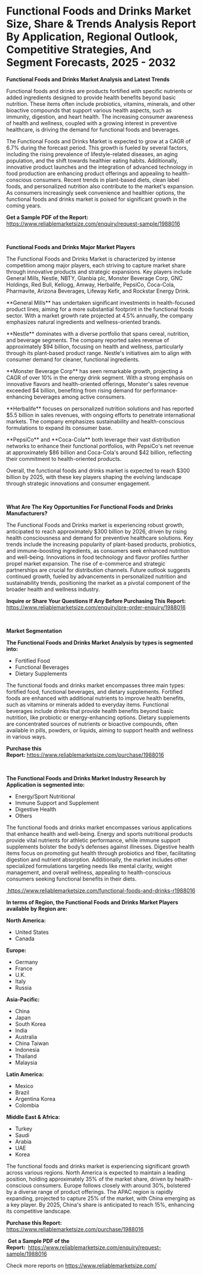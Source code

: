 <p><h1>Functional Foods and Drinks Market Size, Share & Trends Analysis Report By Application, Regional Outlook, Competitive Strategies, And Segment Forecasts, 2025 - 2032</h1></p><p><strong>Functional Foods and Drinks Market Analysis and Latest Trends</strong></p>
<p><p>Functional foods and drinks are products fortified with specific nutrients or added ingredients designed to provide health benefits beyond basic nutrition. These items often include probiotics, vitamins, minerals, and other bioactive compounds that support various health aspects, such as immunity, digestion, and heart health. The increasing consumer awareness of health and wellness, coupled with a growing interest in preventive healthcare, is driving the demand for functional foods and beverages.</p><p>The Functional Foods and Drinks Market is expected to grow at a CAGR of 6.7% during the forecast period. This growth is fueled by several factors, including the rising prevalence of lifestyle-related diseases, an aging population, and the shift towards healthier eating habits. Additionally, innovative product launches and the integration of advanced technology in food production are enhancing product offerings and appealing to health-conscious consumers. Recent trends in plant-based diets, clean label foods, and personalized nutrition also contribute to the market's expansion. As consumers increasingly seek convenience and healthier options, the functional foods and drinks market is poised for significant growth in the coming years.</p></p>
<p><strong>Get a Sample PDF of the Report:&nbsp;</strong> <a href="https://www.reliablemarketsize.com/enquiry/request-sample/1988016?utm_campaign=1833&utm_medium=2&utm_source=Github&utm_content=ia&utm_term=15022025&utm_id=functional-foods-and-drinks">https://www.reliablemarketsize.com/enquiry/request-sample/1988016</a></p>
<p>&nbsp;</p>
<p><strong>Functional Foods and Drinks Major Market Players</strong></p>
<p><p>The Functional Foods and Drinks Market is characterized by intense competition among major players, each striving to capture market share through innovative products and strategic expansions. Key players include General Mills, Nestle, NBTY, Glanbia plc, Monster Beverage Corp, GNC Holdings, Red Bull, Kellogg, Amway, Herbalife, PepsiCo, Coca-Cola, Pharmavite, Arizona Beverages, Lifeway Kefir, and Rockstar Energy Drink.</p><p>**General Mills** has undertaken significant investments in health-focused product lines, aiming for a more substantial footprint in the functional foods sector. With a market growth rate projected at 4.5% annually, the company emphasizes natural ingredients and wellness-oriented brands.</p><p>**Nestle** dominates with a diverse portfolio that spans cereal, nutrition, and beverage segments. The company reported sales revenue of approximately $94 billion, focusing on health and wellness, particularly through its plant-based product range. Nestle's initiatives aim to align with consumer demand for cleaner, functional ingredients.</p><p>**Monster Beverage Corp** has seen remarkable growth, projecting a CAGR of over 10% in the energy drink segment. With a strong emphasis on innovative flavors and health-oriented offerings, Monster's sales revenue exceeded $4 billion, benefiting from rising demand for performance-enhancing beverages among active consumers.</p><p>**Herbalife** focuses on personalized nutrition solutions and has reported $5.5 billion in sales revenues, with ongoing efforts to penetrate international markets. The company emphasizes sustainability and health-conscious formulations to expand its consumer base.</p><p>**PepsiCo** and **Coca-Cola** both leverage their vast distribution networks to enhance their functional portfolios, with PepsiCo's net revenue at approximately $86 billion and Coca-Cola's around $42 billion, reflecting their commitment to health-oriented products.</p><p>Overall, the functional foods and drinks market is expected to reach $300 billion by 2025, with these key players shaping the evolving landscape through strategic innovations and consumer engagement.</p></p>
<p>&nbsp;</p>
<p><strong>What Are The Key Opportunities For Functional Foods and Drinks Manufacturers?</strong></p>
<p><p>The Functional Foods and Drinks market is experiencing robust growth, anticipated to reach approximately $300 billion by 2026, driven by rising health consciousness and demand for preventive healthcare solutions. Key trends include the increasing popularity of plant-based products, probiotics, and immune-boosting ingredients, as consumers seek enhanced nutrition and well-being. Innovations in food technology and flavor profiles further propel market expansion. The rise of e-commerce and strategic partnerships are crucial for distribution channels. Future outlook suggests continued growth, fueled by advancements in personalized nutrition and sustainability trends, positioning the market as a pivotal component of the broader health and wellness industry.</p></p>
<p><strong>Inquire or Share Your Questions If Any Before Purchasing This Report:</strong> <a href="https://www.reliablemarketsize.com/enquiry/pre-order-enquiry/1988016?utm_campaign=1833&utm_medium=2&utm_source=Github&utm_content=ia&utm_term=15022025&utm_id=functional-foods-and-drinks">https://www.reliablemarketsize.com/enquiry/pre-order-enquiry/1988016</a></p>
<p>&nbsp;</p>
<p><strong>Market Segmentation</strong></p>
<p><strong>The Functional Foods and Drinks Market Analysis by types is segmented into:</strong></p>
<p><ul><li>Fortified Food</li><li>Functional Beverages</li><li>Dietary Supplements</li></ul></p>
<p><p>The functional foods and drinks market encompasses three main types: fortified food, functional beverages, and dietary supplements. Fortified foods are enhanced with additional nutrients to improve health benefits, such as vitamins or minerals added to everyday items. Functional beverages include drinks that provide health benefits beyond basic nutrition, like probiotic or energy-enhancing options. Dietary supplements are concentrated sources of nutrients or bioactive compounds, often available in pills, powders, or liquids, aiming to support health and wellness in various ways.</p></p>
<p><strong>Purchase this Report:&nbsp;</strong><a href="https://www.reliablemarketsize.com/purchase/1988016?utm_campaign=1833&utm_medium=2&utm_source=Github&utm_content=ia&utm_term=15022025&utm_id=functional-foods-and-drinks">https://www.reliablemarketsize.com/purchase/1988016</a></p>
<p>&nbsp;</p>
<p><strong>The Functional Foods and Drinks Market Industry Research by Application is segmented into:</strong></p>
<p><ul><li>Energy/Sport Nutritional</li><li>Immune Support and Supplement</li><li>Digestive Health</li><li>Others</li></ul></p>
<p><p>The functional foods and drinks market encompasses various applications that enhance health and well-being. Energy and sports nutritional products provide vital nutrients for athletic performance, while immune support supplements bolster the body’s defenses against illnesses. Digestive health items focus on promoting gut health through probiotics and fiber, facilitating digestion and nutrient absorption. Additionally, the market includes other specialized formulations targeting needs like mental clarity, weight management, and overall wellness, appealing to health-conscious consumers seeking functional benefits in their diets.</p></p>
<p><a href="https://www.reliablemarketsize.com/functional-foods-and-drinks-r1988016?utm_campaign=1833&utm_medium=2&utm_source=Github&utm_content=ia&utm_term=15022025&utm_id=functional-foods-and-drinks">&nbsp;https://www.reliablemarketsize.com/functional-foods-and-drinks-r1988016</a></p>
<p><strong>In terms of Region, the Functional Foods and Drinks Market Players available by Region are:</strong></p>
<p>
    <p> <strong> North America: </strong>
        <ul>
            <li>United States</li>
            <li>Canada</li>
        </ul>
        </p> 
    <p> <strong> Europe: </strong>
        <ul>
            <li>Germany</li>
            <li>France</li>
            <li>U.K.</li>
            <li>Italy</li>
            <li>Russia</li>
        </ul>
        </p> 
    <p> <strong> Asia-Pacific: </strong>
        <ul>
            <li>China</li>
            <li>Japan</li>
            <li>South Korea</li>
            <li>India</li>
            <li>Australia</li>
            <li>China Taiwan</li>
            <li>Indonesia</li>
            <li>Thailand</li>
            <li>Malaysia</li>
        </ul>
        </p> 
    <p> <strong> Latin America: </strong>
        <ul>
            <li>Mexico</li>
            <li>Brazil</li>
            <li>Argentina Korea</li>
            <li>Colombia</li>
        </ul>
        </p> 
    <p> <strong> Middle East & Africa: </strong>
        <ul>
            <li>Turkey</li>
            <li>Saudi</li>
            <li>Arabia</li>
            <li>UAE</li>
            <li>Korea</li>
        </ul>
    </p>
    </p>
<p><p>The functional foods and drinks market is experiencing significant growth across various regions. North America is expected to maintain a leading position, holding approximately 35% of the market share, driven by health-conscious consumers. Europe follows closely with around 30%, bolstered by a diverse range of product offerings. The APAC region is rapidly expanding, projected to capture 25% of the market, with China emerging as a key player. By 2025, China's share is anticipated to reach 15%, enhancing its competitive landscape.</p></p>
<p><strong>Purchase this Report: </strong><a href="https://www.reliablemarketsize.com/purchase/1988016?utm_campaign=1833&utm_medium=2&utm_source=Github&utm_content=ia&utm_term=15022025&utm_id=functional-foods-and-drinks">https://www.reliablemarketsize.com/purchase/1988016</a></p>
<p>&nbsp;<strong>Get a Sample PDF of the Report:&nbsp;&nbsp;</strong><a href="https://www.reliablemarketsize.com/enquiry/request-sample/1988016?utm_campaign=1833&utm_medium=2&utm_source=Github&utm_content=ia&utm_term=15022025&utm_id=functional-foods-and-drinks">https://www.reliablemarketsize.com/enquiry/request-sample/1988016</a></p>
<p><strong></strong></p>
<p>Check more reports on <a href="https://www.reliablemarketsize.com/?utm_campaign=1833&utm_medium=2&utm_source=Github&utm_content=ia&utm_term=15022025&utm_id=functional-foods-and-drinks">https://www.reliablemarketsize.com/</a></p>